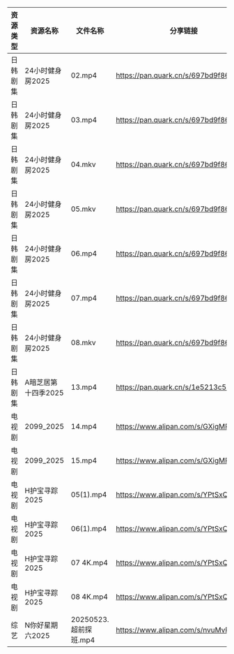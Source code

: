 | 资源类型 | 资源名称         | 文件名称              | 分享链接                                 | 更新时间                |
| ---- | ------------ | ----------------- | ------------------------------------ | ------------------- |
| 日韩剧集 | 24小时健身房2025  | 02.mp4            | https://pan.quark.cn/s/697bd9f8659d  | 2025-05-23 18:18:39 |
| 日韩剧集 | 24小时健身房2025  | 03.mp4            | https://pan.quark.cn/s/697bd9f8659d  | 2025-05-23 18:18:36 |
| 日韩剧集 | 24小时健身房2025  | 04.mkv            | https://pan.quark.cn/s/697bd9f8659d  | 2025-05-23 18:18:32 |
| 日韩剧集 | 24小时健身房2025  | 05.mkv            | https://pan.quark.cn/s/697bd9f8659d  | 2025-05-23 18:18:28 |
| 日韩剧集 | 24小时健身房2025  | 06.mp4            | https://pan.quark.cn/s/697bd9f8659d  | 2025-05-23 18:18:25 |
| 日韩剧集 | 24小时健身房2025  | 07.mp4            | https://pan.quark.cn/s/697bd9f8659d  | 2025-05-23 18:18:21 |
| 日韩剧集 | 24小时健身房2025  | 08.mkv            | https://pan.quark.cn/s/697bd9f8659d  | 2025-05-23 18:18:18 |
| 日韩剧集 | A暗芝居第十四季2025 | 13.mp4            | https://pan.quark.cn/s/1e5213c50f71  | 2025-05-23 18:18:58 |
| 电视剧  | 2099_2025    | 14.mp4            | https://www.alipan.com/s/GXigMRaVR89 | 2025-05-23 16:05:05 |
| 电视剧  | 2099_2025    | 15.mp4            | https://www.alipan.com/s/GXigMRaVR89 | 2025-05-23 15:05:05 |
| 电视剧  | H护宝寻踪2025    | 05(1).mp4         | https://www.alipan.com/s/YPtSxQ39eiG | 2025-05-23 10:05:21 |
| 电视剧  | H护宝寻踪2025    | 06(1).mp4         | https://www.alipan.com/s/YPtSxQ39eiG | 2025-05-23 10:05:21 |
| 电视剧  | H护宝寻踪2025    | 07 4K.mp4         | https://www.alipan.com/s/YPtSxQ39eiG | 2025-05-23 08:05:23 |
| 电视剧  | H护宝寻踪2025    | 08 4K.mp4         | https://www.alipan.com/s/YPtSxQ39eiG | 2025-05-23 08:05:22 |
| 综艺   | N你好星期六2025   | 20250523.超前探班.mp4 | https://www.alipan.com/s/nvuMvPrHLGa | 2025-05-23 14:06:15 |
